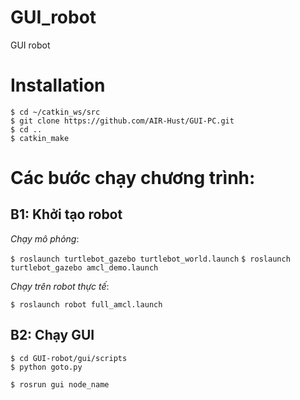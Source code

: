 # GUI_robot

GUI robot

# Installation


```
$ cd ~/catkin_ws/src
$ git clone https://github.com/AIR-Hust/GUI-PC.git
$ cd ..
$ catkin_make
```


# Các bước chạy chương trình:

## B1: Khởi tạo robot 
*Chạy mô phỏng*:

`$ roslaunch turtlebot_gazebo turtlebot_world.launch`
`$ roslaunch turtlebot_gazebo amcl_demo.launch`

*Chạy trên robot thực tế*:

`$ roslaunch robot full_amcl.launch`

## B2: Chạy GUI


```
$ cd GUI-robot/gui/scripts
$ python goto.py
```


`$ rosrun gui node_name`
